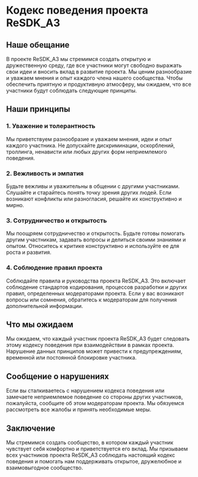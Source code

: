 # Кодекс поведения проекта ReSDK_A3

## Наше обещание

В проекте ReSDK_A3 мы стремимся создать открытую и дружественную среду, где все участники могут свободно выражать свои идеи и вносить вклад в развитие проекта. Мы ценим разнообразие и уважаем мнения и опыт каждого члена нашего сообщества. Чтобы обеспечить приятную и продуктивную атмосферу, мы ожидаем, что все участники будут соблюдать следующие принципы.

## Наши принципы

### 1. Уважение и толерантность

Мы приветствуем разнообразие и уважаем мнения, идеи и опыт каждого участника. Не допускайте дискриминации, оскорблений, троллинга, ненависти или любых других форм неприемлемого поведения.

### 2. Вежливость и эмпатия

Будьте вежливы и уважительны в общении с другими участниками. Слушайте и старайтесь понять точку зрения других людей. Если возникают конфликты или разногласия, решайте их конструктивно и мирно.

### 3. Сотрудничество и открытость

Мы поощряем сотрудничество и открытость. Будьте готовы помогать другим участникам, задавать вопросы и делиться своими знаниями и опытом. Относитесь к критике конструктивно и используйте ее для роста и развития.

### 4. Соблюдение правил проекта

Соблюдайте правила и руководства проекта ReSDK_A3. Это включает соблюдение стандартов кодирования, процессов разработки и других правил, определенных модераторами проекта. Если у вас возникают вопросы или сомнения, обратитесь к модераторам для получения дополнительной информации.

## Что мы ожидаем

Мы ожидаем, что каждый участник проекта ReSDK_A3 будет следовать этому кодексу поведения при взаимодействии в рамках проекта. Нарушение данных принципов может привести к предупреждениям, временной или постоянной блокировке участника.

## Сообщение о нарушениях

Если вы сталкиваетесь с нарушением кодекса поведения или замечаете неприемлемое поведение со стороны других участников, пожалуйста, сообщите об этом модераторам проекта. Мы обязуемся рассмотреть все жалобы и принять необходимые меры.

## Заключение

Мы стремимся создать сообщество, в котором каждый участник чувствует себя комфортно и приветствуется его вклад. Мы призываем всех участников проекта ReSDK_A3 соблюдать настоящий кодекс поведения и помогать нам поддерживать открытое, дружелюбное и взаимовыгодное сообщество.